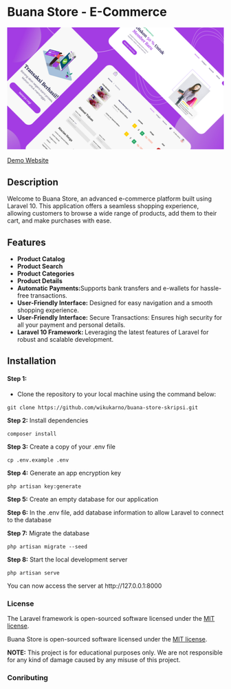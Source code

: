 <h1>
    Buana Store - E-Commerce
</h1>

<!-- image thumbnail -->
![Buana Store Thumbnail](thumbnail.jpg)

<a href="https://skripsiku.wikukarno.com">
    Demo Website
</a>

## Description

<p>
Welcome to Buana Store, an advanced e-commerce platform built using Laravel 10. This application offers a seamless shopping experience, allowing customers to browse a wide range of products, add them to their cart, and make purchases with ease.
</p>


## Features

<ul>
    <li><b>Product Catalog</b></li>
    <li><b>Product Search</b></li>
    <li><b>Product Categories</b></li>
    <li><b>Product Details</b></li>
    <li><b>Automatic Payments:</b>Supports bank transfers and e-wallets for hassle-free transactions.</li>
    <li><b>User-Friendly Interface:</b>  Designed for easy navigation and a smooth shopping experience.</li>
    <li><b>User-Friendly Interface:</b>  Secure Transactions: Ensures high security for all your payment and personal details.</li>
    <li><b>Laravel 10 Framework: </b>Leveraging the latest features of Laravel for robust and scalable development.</li>
</ul>

## Installation

#### Step 1: 
- Clone the repository to your local machine using the command below:

```
git clone https://github.com/wikukarno/buana-store-skripsi.git
```
    
<p>
    <b>Step 2:</b> Install dependencies
</p>

    composer install

<p>
    <b>Step 3:</b> Create a copy of your .env file
</p>

    cp .env.example .env

<p>
    <b>Step 4:</b> Generate an app encryption key
</p>

    php artisan key:generate

<p>
    <b>Step 5:</b> Create an empty database for our application

<p>
    <b>Step 6:</b> In the .env file, add database information to allow Laravel to connect to the database
</p>

<p>
    <b>Step 7:</b> Migrate the database
</p>

    php artisan migrate --seed
<p>
    <b>Step 8:</b> Start the local development server
</p>

    php artisan serve
    
<p>
    You can now access the server at http://127.0.0.1:8000
</p>

<h3>
    License
</h3>

<p>
    The Laravel framework is open-sourced software licensed under the <a href="https://opensource.org/licenses/MIT">MIT license</a>.
</p>

<p>
    Buana Store is open-sourced software licensed under the <a href="https://opensource.org/licenses/MIT">MIT license</a>.
</p>

<p>
    <b>NOTE:</b> This project is for educational purposes only. We are not responsible for any kind of damage caused by any misuse of this project.
</p>

<h3>
    Conributing
</h3>
